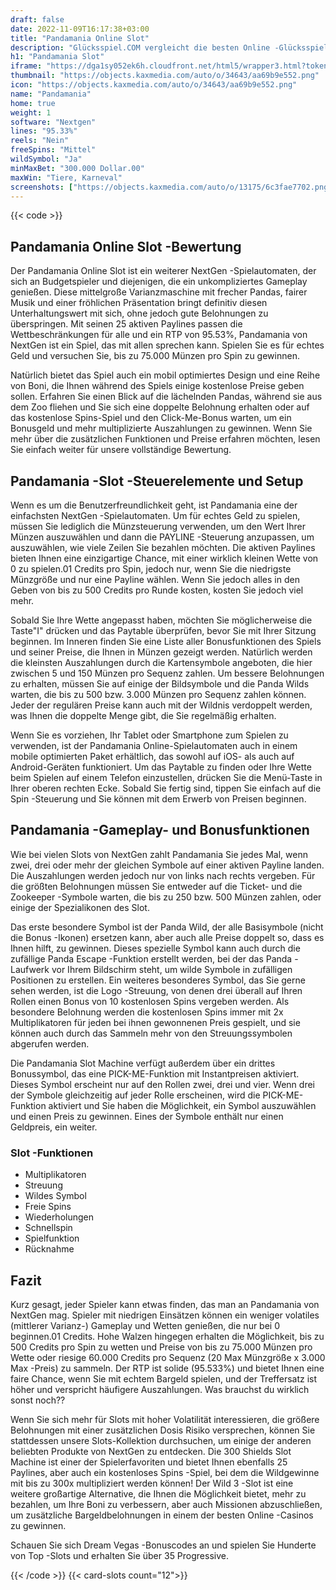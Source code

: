 ```yaml
---
draft: false
date: 2022-11-09T16:17:38+03:00
title: "Pandamania Online Slot"
description: "Glücksspiel.COM vergleicht die besten Online -Glücksspiel -Sites und -spiele der Kanada.  Unabhängige Produktbewertungen und exklusive Anmeldeangebote. Jetzt spielen!"
h1: "Pandamania Slot"
iframe: "https://dga1sy052ek6h.cloudfront.net/html5/wrapper3.html?token=Free%3Auqc1eg3k9q0s6lutiqoksdptnub%40241&language=en_us&currency=EUR&type=nextgen&gamename=pandamania&secure=true&mode=demo&lobbyurl=http%3A%2F%2Fdemo.nyxinteractive.com%3Fsession%3D&depositurl=&nyxroot=nogs-gdm-stage.nyxmalta.com/nextgen/&"
thumbnail: "https://objects.kaxmedia.com/auto/o/34643/aa69b9e552.png"
icon: "https://objects.kaxmedia.com/auto/o/34643/aa69b9e552.png"
name: "Pandamania"
home: true
weight: 1
software: "Nextgen"
lines: "95.33%"
reels: "Nein"
freeSpins: "Mittel"
wildSymbol: "Ja"
minMaxBet: "300.000 Dollar.00"
maxWin: "Tiere, Karneval"
screenshots: ["https://objects.kaxmedia.com/auto/o/13175/6c3fae7702.png"]
---
```


{{< code >}}<h2>Pandamania Online Slot -Bewertung</h2><p>Der Pandamania Online Slot ist ein weiterer NextGen -Spielautomaten, der sich an Budgetspieler und diejenigen, die ein unkompliziertes Gameplay genießen. Diese mittelgroße Varianzmaschine mit frecher Pandas, fairer Musik und einer fröhlichen Präsentation bringt definitiv diesen Unterhaltungswert mit sich, ohne jedoch gute Belohnungen zu überspringen. Mit seinen 25 aktiven Paylines passen die Wettbeschränkungen für alle und ein RTP von 95.53%, Pandamania von NextGen ist ein Spiel, das mit allen sprechen kann. Spielen Sie es für echtes Geld und versuchen Sie, bis zu 75.000 Münzen pro Spin zu gewinnen.</p><p>Natürlich bietet das Spiel auch ein mobil optimiertes Design und eine Reihe von Boni, die Ihnen während des Spiels einige kostenlose Preise geben sollen. Erfahren Sie einen Blick auf die lächelnden Pandas, während sie aus dem Zoo fliehen und Sie sich eine doppelte Belohnung erhalten oder auf das kostenlose Spins-Spiel und den Click-Me-Bonus warten, um ein Bonusgeld und mehr multiplizierte Auszahlungen zu gewinnen. Wenn Sie mehr über die zusätzlichen Funktionen und Preise erfahren möchten, lesen Sie einfach weiter für unsere vollständige Bewertung.</p><h2>Pandamania -Slot -Steuerelemente und Setup</h2><p>Wenn es um die Benutzerfreundlichkeit geht, ist Pandamania eine der einfachsten NextGen -Spielautomaten. Um für echtes Geld zu spielen, müssen Sie lediglich die Münzsteuerung verwenden, um den Wert Ihrer Münzen auszuwählen und dann die PAYLINE -Steuerung anzupassen, um auszuwählen, wie viele Zeilen Sie bezahlen möchten. Die aktiven Paylines bieten Ihnen eine einzigartige Chance, mit einer wirklich kleinen Wette von 0 zu spielen.01 Credits pro Spin, jedoch nur, wenn Sie die niedrigste Münzgröße und nur eine Payline wählen. Wenn Sie jedoch alles in den Geben von bis zu 500 Credits pro Runde kosten, kosten Sie jedoch viel mehr.</p><p>Sobald Sie Ihre Wette angepasst haben, möchten Sie möglicherweise die Taste"I" drücken und das Paytable überprüfen, bevor Sie mit Ihrer Sitzung beginnen. Im Inneren finden Sie eine Liste aller Bonusfunktionen des Spiels und seiner Preise, die Ihnen in Münzen gezeigt werden. Natürlich werden die kleinsten Auszahlungen durch die Kartensymbole angeboten, die hier zwischen 5 und 150 Münzen pro Sequenz zahlen. Um bessere Belohnungen zu erhalten, müssen Sie auf einige der Bildsymbole und die Panda Wilds warten, die bis zu 500 bzw. 3.000 Münzen pro Sequenz zahlen können. Jeder der regulären Preise kann auch mit der Wildnis verdoppelt werden, was Ihnen die doppelte Menge gibt, die Sie regelmäßig erhalten.</p><p>Wenn Sie es vorziehen, Ihr Tablet oder Smartphone zum Spielen zu verwenden, ist der Pandamania Online-Spielautomaten auch in einem mobile optimierten Paket erhältlich, das sowohl auf iOS- als auch auf Android-Geräten funktioniert. Um das Paytable zu finden oder Ihre Wette beim Spielen auf einem Telefon einzustellen, drücken Sie die Menü-Taste in Ihrer oberen rechten Ecke. Sobald Sie fertig sind, tippen Sie einfach auf die Spin -Steuerung und Sie können mit dem Erwerb von Preisen beginnen.</p><h2>Pandamania -Gameplay- und Bonusfunktionen</h2><p>Wie bei vielen Slots von NextGen zahlt Pandamania Sie jedes Mal, wenn zwei, drei oder mehr der gleichen Symbole auf einer aktiven Payline landen. Die Auszahlungen werden jedoch nur von links nach rechts vergeben. Für die größten Belohnungen müssen Sie entweder auf die Ticket- und die Zookeeper -Symbole warten, die bis zu 250 bzw. 500 Münzen zahlen, oder einige der Spezialikonen des Slot.</p><p>Das erste besondere Symbol ist der Panda Wild, der alle Basisymbole (nicht die Bonus -Ikonen) ersetzen kann, aber auch alle Preise doppelt so, dass es Ihnen hilft, zu gewinnen. Dieses spezielle Symbol kann auch durch die zufällige Panda Escape -Funktion erstellt werden, bei der das Panda -Laufwerk vor Ihrem Bildschirm steht, um wilde Symbole in zufälligen Positionen zu erstellen. Ein weiteres besonderes Symbol, das Sie gerne sehen werden, ist die Logo -Streuung, von denen drei überall auf Ihren Rollen einen Bonus von 10 kostenlosen Spins vergeben werden. Als besondere Belohnung werden die kostenlosen Spins immer mit 2x Multiplikatoren für jeden bei ihnen gewonnenen Preis gespielt, und sie können auch durch das Sammeln mehr von den Streuungssymbolen abgerufen werden.</p><p>Die Pandamania Slot Machine verfügt außerdem über ein drittes Bonussymbol, das eine PICK-ME-Funktion mit Instantpreisen aktiviert. Dieses Symbol erscheint nur auf den Rollen zwei, drei und vier. Wenn drei der Symbole gleichzeitig auf jeder Rolle erscheinen, wird die PICK-ME-Funktion aktiviert und Sie haben die Möglichkeit, ein Symbol auszuwählen und einen Preis zu gewinnen. Eines der Symbole enthält nur einen Geldpreis, ein weiter.</p><h3>
Slot -Funktionen</h3><ul>
<li></span>
Multiplikatoren</li>
<li></span>
Streuung</li>
<li></span>
Wildes Symbol</li>
<li></span>
Freie Spins</li>
<li></span>
Wiederholungen</li>
<li></span>
Schnellspin</li>
<li></span>
Spielfunktion</li>
<li></span>
Rücknahme</li></ul><h2>Fazit</h2><p>Kurz gesagt, jeder Spieler kann etwas finden, das man an Pandamania von NextGen mag. Spieler mit niedrigen Einsätzen können ein weniger volatiles (mittlerer Varianz-) Gameplay und Wetten genießen, die nur bei 0 beginnen.01 Credits. Hohe Walzen hingegen erhalten die Möglichkeit, bis zu 500 Credits pro Spin zu wetten und Preise von bis zu 75.000 Münzen pro Wette oder riesige 60.000 Credits pro Sequenz (20 Max Münzgröße x 3.000 Max -Preis) zu sammeln. Der RTP ist solide (95.533%) und bietet Ihnen eine faire Chance, wenn Sie mit echtem Bargeld spielen, und der Treffersatz ist höher und verspricht häufigere Auszahlungen. Was brauchst du wirklich sonst noch??</p><p>Wenn Sie sich mehr für Slots mit hoher Volatilität interessieren, die größere Belohnungen mit einer zusätzlichen Dosis Risiko versprechen, können Sie stattdessen unsere Slots-Kollektion durchsuchen, um einige der anderen beliebten Produkte von NextGen zu entdecken. Die 300 Shields Slot Machine ist einer der Spielerfavoriten und bietet Ihnen ebenfalls 25 Paylines, aber auch ein kostenloses Spins -Spiel, bei dem die Wildgewinne mit bis zu 300x multipliziert werden können! Der Wild 3 -Slot ist eine weitere großartige Alternative, die Ihnen die Möglichkeit bietet, mehr zu bezahlen, um Ihre Boni zu verbessern, aber auch Missionen abzuschließen, um zusätzliche Bargeldbelohnungen in einem der besten Online -Casinos zu gewinnen.</p><p>
Schauen Sie sich Dream Vegas -Bonuscodes an und spielen Sie Hunderte von Top -Slots und erhalten Sie über 35 Progressive.</p>{{< /code >}}
{{< card-slots count="12">}}